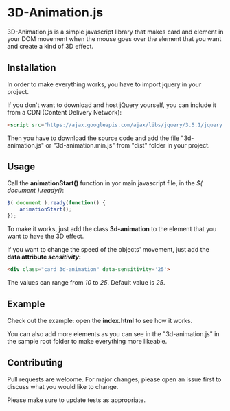 # 3D-Animation.js

3D-Animation.js is a simple javascript library that makes card and element in your DOM movement when the mouse goes over the element that you want and create a kind of 3D effect.

## Installation

In order to make everything works, you have to import jquery in your project.

If you don't want to download and host jQuery yourself, you can include it from a CDN (Content Delivery Network):

```html
<script src="https://ajax.googleapis.com/ajax/libs/jquery/3.5.1/jquery.min.js"></script>
```

Then you have to download the source code and add the file "3d-animation.js" or "3d-animation.min.js" from "dist" folder in your project.

## Usage

Call the **animationStart()** function in yor main javascript file, in the *$( document ).ready()*:

```javascript
$( document ).ready(function() {
    animationStart();
});
```
To make it works, just add the class **3d-animation** to the element that you want to have the 3D effect.

If you want to change the speed of the objects' movement, just add the **data attribute _sensitivity_:**

```html
<div class="card 3d-animation" data-sensitivity='25'>
```

The values can range from _10_ to _25_. Default value is _25_.

## Example

Check out the example: open the **index.html** to see how it works.

You can also add more elements as you can see in the "3d-animation.js" in the sample root folder to make everything more likeable.

## Contributing
Pull requests are welcome. For major changes, please open an issue first to discuss what you would like to change.

Please make sure to update tests as appropriate.